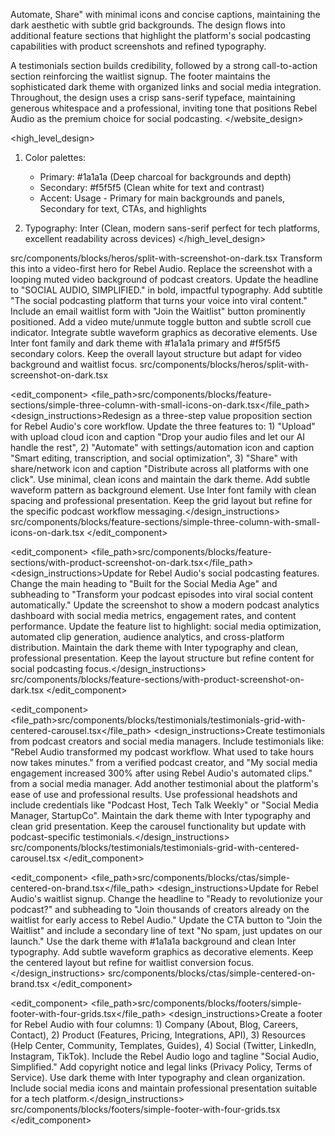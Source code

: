  Automate, Share" with minimal icons and concise captions, maintaining the dark aesthetic with subtle grid backgrounds. The design flows into additional feature sections that highlight the platform's social podcasting capabilities with product screenshots and refined typography.

A testimonials section builds credibility, followed by a strong call-to-action section reinforcing the waitlist signup. The footer maintains the sophisticated dark theme with organized links and social media integration. Throughout, the design uses a crisp sans-serif typeface, maintaining generous whitespace and a professional, inviting tone that positions Rebel Audio as the premium choice for social podcasting.
</website_design>

<high_level_design>
1. Color palettes:
   - Primary: #1a1a1a (Deep charcoal for backgrounds and depth)
   - Secondary: #f5f5f5 (Clean white for text and contrast)
   - Accent: Usage - Primary for main backgrounds and panels, Secondary for text, CTAs, and highlights

2. Typography: Inter (Clean, modern sans-serif perfect for tech platforms, excellent readability across devices)
</high_level_design>

<components>
<edit_component>
<file_path>src/components/blocks/heros/split-with-screenshot-on-dark.tsx</file_path>
<design_instructions>Transform this into a video-first hero for Rebel Audio. Replace the screenshot with a looping muted video background of podcast creators. Update the headline to "SOCIAL AUDIO, SIMPLIFIED." in bold, impactful typography. Add subtitle "The social podcasting platform that turns your voice into viral content." Include an email waitlist form with "Join the Waitlist" button prominently positioned. Add a video mute/unmute toggle button and subtle scroll cue indicator. Integrate subtle waveform graphics as decorative elements. Use Inter font family and dark theme with #1a1a1a primary and #f5f5f5 secondary colors. Keep the overall layout structure but adapt for video background and waitlist focus.</design_instructions>
<references>src/components/blocks/heros/split-with-screenshot-on-dark.tsx</references>
</edit_component>

<edit_component>
<file_path>src/components/blocks/feature-sections/simple-three-column-with-small-icons-on-dark.tsx</file_path>
<design_instructions>Redesign as a three-step value proposition section for Rebel Audio's core workflow. Update the three features to: 1) "Upload" with upload cloud icon and caption "Drop your audio files and let our AI handle the rest", 2) "Automate" with settings/automation icon and caption "Smart editing, transcription, and social optimization", 3) "Share" with share/network icon and caption "Distribute across all platforms with one click". Use minimal, clean icons and maintain the dark theme. Add subtle waveform pattern as background element. Use Inter font family with clean spacing and professional presentation. Keep the grid layout but refine for the specific podcast workflow messaging.</design_instructions>
<references>src/components/blocks/feature-sections/simple-three-column-with-small-icons-on-dark.tsx</references>
</edit_component>

<edit_component>
<file_path>src/components/blocks/feature-sections/with-product-screenshot-on-dark.tsx</file_path>
<design_instructions>Update for Rebel Audio's social podcasting features. Change the main heading to "Built for the Social Media Age" and subheading to "Transform your podcast episodes into viral social content automatically." Update the screenshot to show a modern podcast analytics dashboard with social media metrics, engagement rates, and content performance. Update the feature list to highlight: social media optimization, automated clip generation, audience analytics, and cross-platform distribution. Maintain the dark theme with Inter typography and clean, professional presentation. Keep the layout structure but refine content for social podcasting focus.</design_instructions>
<references>src/components/blocks/feature-sections/with-product-screenshot-on-dark.tsx</references>
</edit_component>

<edit_component>
<file_path>src/components/blocks/testimonials/testimonials-grid-with-centered-carousel.tsx</file_path>
<design_instructions>Create testimonials from podcast creators and social media managers. Include testimonials like: "Rebel Audio transformed my podcast workflow. What used to take hours now takes minutes." from a verified podcast creator, and "My social media engagement increased 300% after using Rebel Audio's automated clips." from a social media manager. Add another testimonial about the platform's ease of use and professional results. Use professional headshots and include credentials like "Podcast Host, Tech Talk Weekly" or "Social Media Manager, StartupCo". Maintain the dark theme with Inter typography and clean grid presentation. Keep the carousel functionality but update with podcast-specific testimonials.</design_instructions>
<references>src/components/blocks/testimonials/testimonials-grid-with-centered-carousel.tsx</references>
</edit_component>

<edit_component>
<file_path>src/components/blocks/ctas/simple-centered-on-brand.tsx</file_path>
<design_instructions>Update for Rebel Audio's waitlist signup. Change the headline to "Ready to revolutionize your podcast?" and subheading to "Join thousands of creators already on the waitlist for early access to Rebel Audio." Update the CTA button to "Join the Waitlist" and include a secondary line of text "No spam, just updates on our launch." Use the dark theme with #1a1a1a background and clean Inter typography. Add subtle waveform graphics as decorative elements. Keep the centered layout but refine for waitlist conversion focus.</design_instructions>
<references>src/components/blocks/ctas/simple-centered-on-brand.tsx</references>
</edit_component>

<edit_component>
<file_path>src/components/blocks/footers/simple-footer-with-four-grids.tsx</file_path>
<design_instructions>Create a footer for Rebel Audio with four columns: 1) Company (About, Blog, Careers, Contact), 2) Product (Features, Pricing, Integrations, API), 3) Resources (Help Center, Community, Templates, Guides), 4) Social (Twitter, LinkedIn, Instagram, TikTok). Include the Rebel Audio logo and tagline "Social Audio, Simplified." Add copyright notice and legal links (Privacy Policy, Terms of Service). Use dark theme with Inter typography and clean organization. Include social media icons and maintain professional presentation suitable for a tech platform.</design_instructions>
<references>src/components/blocks/footers/simple-footer-with-four-grids.tsx</references>
</edit_component>
</components>